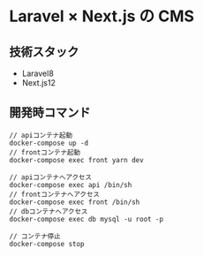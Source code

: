 # Laravel × Next.js の CMS

## 技術スタック

- Laravel8
- Next.js12

## 開発時コマンド

```
// apiコンテナ起動
docker-compose up -d
// frontコンテナ起動
docker-compose exec front yarn dev

// apiコンテナへアクセス
docker-compose exec api /bin/sh
// frontコンテナへアクセス
docker-compose exec front /bin/sh
// dbコンテナへアクセス
docker-compose exec db mysql -u root -p

// コンテナ停止
docker-compose stop
```
